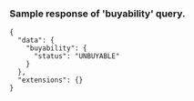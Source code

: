 ### Sample response of 'buyability' query.
```
{
  "data": {
    "buyability": {
      "status": "UNBUYABLE"
    }
  },
  "extensions": {}
}
```